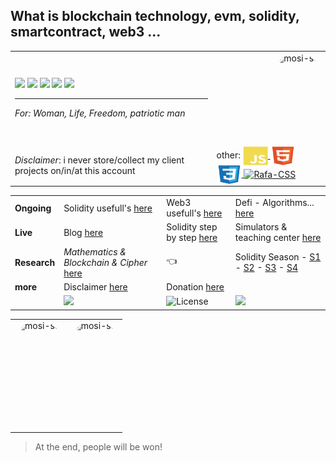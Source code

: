 ## What is blockchain technology, evm, solidity, smartcontract, web3 ...

| | | 
| ---- | ---- | 
| <a href="https://sol-app.github.io/blog/" target="_blank"><img src="https://img.shields.io/badge/-Blog-%23900090?style=for-the-badge&logo=github&logoColor=white" target="_blank"></a> <a href="https://solstep.gitbook.io/solidity-steps/" target="_blank"><img src="https://img.shields.io/badge/-Solidity%20Steps-%230077B5?style=for-the-badge&logo=github&logoColor=white" target="_blank"></a> <a href="https://sol-app.github.io/resume/" target="_blank"><img src="https://img.shields.io/badge/-Resume-%23ffcc11?style=for-the-badge&logo=github&logoColor=white" target="_blank"></a> <a href="https://www.linkedin.com/in/mm-abbasi/" target="_blank"><img src="https://img.shields.io/badge/-Linkedin-%233fafff?style=for-the-badge&logo=linkedin&logoColor=white" target="_blank"></a> <a href="https://github.com/mosi-sol/mosi-sol/blob/main/More.md" target="_blank"><img src="https://img.shields.io/badge/-Read%20more-909090?style=for-the-badge&logo=ethereum&logoColor=white" target="_blank"></a> <hr><i>For: Woman, Life, Freedom, patriotic man</i> | <a href="https://sol-app.github.io/Donation/"><img align="right" alt="mosi-sol" height="145" style="border-radius:50px;" src="https://awesome-github-stats.azurewebsites.net/user-stats/mosi-sol?cardType=level&theme=github&preferLogin=false&Ring=8B4BDD&Title=8F51DD" /></a> | 
| *Disclaimer*: i never store/collect my client projects on/in/at this account | other:  <a href="https://en.wikipedia.org/wiki/JavaScript"> <img align="center" alt="Rafa-Js" height="30" width="40" src="https://raw.githubusercontent.com/devicons/devicon/master/icons/javascript/javascript-plain.svg" /> </a> <a href="https://en.wikipedia.org/wiki/HTML"> <img align="center" alt="Rafa-HTML" height="30" width="40" src="https://raw.githubusercontent.com/devicons/devicon/master/icons/html5/html5-original.svg" /></a> <a href="https://en.wikipedia.org/wiki/CSS"> <img align="center" alt="Rafa-CSS" height="30" width="40" src="https://raw.githubusercontent.com/devicons/devicon/master/icons/css3/css3-original.svg" /> </a> <a href="https://en.wikipedia.org/wiki/Solidity"> <img align="center" alt="Rafa-CSS" height="30" width="40" src="https://simpleicons.org/icons/solidity.svg" /></a> |

<!--[![Top Langs](https://github-readme-stats.vercel.app/api/top-langs/?username=mosi-sol&layout=compact)](https://github.com/mosi-sol) \-->
<!--[![My Awesome Stats](https://github-readme-stats.vercel.app/api/top-langs/?username=mosi-sol&layout=compact)](https://github.com/mosi-sol) 
[![GitHub Streak](https://streak-stats.demolab.com?user=mosi-sol&theme=vue&fire=EB5454&currStreakNum=EB5454&sideLabels=5C85EB&ring=EBBE4A&sideNums=5C85EB&currStreakLabel=5C85EB)](https://github.com/mosi-sol)--> 
<!--(https://git.io/streak-stats) --><!--(https://git.io/awesome-stats-card)-->

| | | | |
| ---- | ---- | ---- | ---- |
| **Ongoing** | Solidity usefull's [here](https://github.com/mosi-sol/mosi-sol/blob/main/content-sheet.md) | Web3 usefull's [here](https://github.com/sol-app) | Defi - Algorithms... [here](https://github.com/mosi-arch/archive-sol) | 
| **Live** | Blog [here](https://sol-app.github.io/blog/) | Solidity step by step [here](https://solstep.gitbook.io/solidity-steps/) | Simulators & teaching center [here](https://github.com/mosi-sol/shell) |
| **Research** | *Mathematics & Blockchain & Cipher* [here](https://github.com/mosi-arch/research) | 👈 | Solidity Season - [S1](https://github.com/mosi-sol/live-contracts) - [S2](https://github.com/mosi-sol/live-contracts-s2) - [S3](https://github.com/mosi-sol/live-contract-s3) - [S4](https://github.com/mosi-sol/live-contracts-s4) |
| **more** | Disclaimer [here](https://github.com/mosi-sol/mosi-sol/blob/main/More.md#disclaimer) | Donation [here](https://sol-app.github.io/Donation/) | |
| | <a href="https://sol-app.github.io/Donation/"><img src="https://img.shields.io/badge/Buy%20me%20a-Coffee-gray?style=plastic&logo=java" /></a> | ![License](https://img.shields.io/badge/License-MIT-blue) | <a href="https://github.com/mosi-sol"><img src="https://img.shields.io/badge/Mosi--sol-2023-lightgrey?style=social&logo=github" /></a> |

|||
| ---- | ---- |
| <a href="https://github.com/mosi-sol"><img align="right" alt="mosi-sol" height="175" style="border-radius:50px;" src="https://streak-stats.demolab.com?user=mosi-sol&theme=vue&fire=EB5454&currStreakNum=EB5454&sideLabels=5C85EB&ring=EBBE4A&sideNums=5C85EB&currStreakLabel=5C85EB" /></a> | <a href="https://github.com/mosi-sol"><img align="right" alt="mosi-sol" height="175" style="border-radius:50px;" src="https://github-readme-stats.vercel.app/api/top-langs/?username=mosi-sol&layout=compact" /></a> |
<!--<a href="https://github.com/mosi-sol"><img src="https://img.shields.io/badge/Mosi--sol-2023-lightgrey?style=social&logo=github" /></a>-->

> At the end, people will be won!
